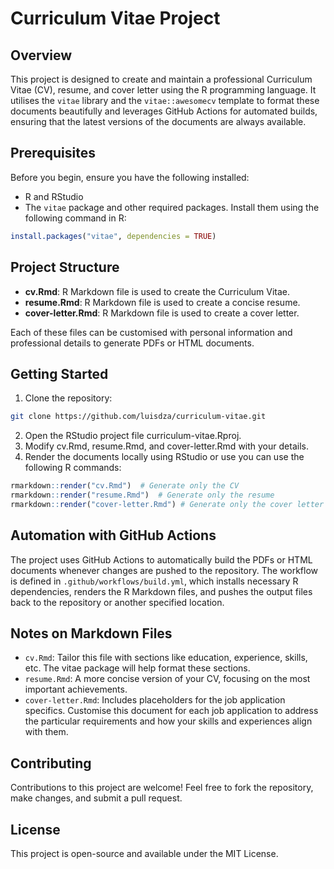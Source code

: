 # Curriculum Vitae Project

## Overview
This project is designed to create and maintain a professional Curriculum Vitae (CV), resume, and cover letter using the R programming language. It utilises the `vitae` library and the `vitae::awesomecv` template to format these documents beautifully and leverages GitHub Actions for automated builds, ensuring that the latest versions of the documents are always available.

## Prerequisites
Before you begin, ensure you have the following installed:
*	R and RStudio
* The `vitae` package and other required packages. Install them using the following command in R:
```R
install.packages("vitae", dependencies = TRUE)
```

## Project Structure
* **cv.Rmd**: R Markdown file is used to create the Curriculum Vitae.
* **resume.Rmd**: R Markdown file is used to create a concise resume.
* **cover-letter.Rmd**: R Markdown file is used to create a cover letter.

Each of these files can be customised with personal information and professional details to generate PDFs or HTML documents.

## Getting Started
1. Clone the repository:
```bash
git clone https://github.com/luisdza/curriculum-vitae.git
``` 
2. Open the RStudio project file curriculum-vitae.Rproj.
3. Modify cv.Rmd, resume.Rmd, and cover-letter.Rmd with your details.
4. Render the documents locally using RStudio or use you can use the following R commands:

```R
rmarkdown::render("cv.Rmd")  # Generate only the CV
rmarkdown::render("resume.Rmd")  # Generate only the resume
rmarkdown::render("cover-letter.Rmd") # Generate only the cover letter 
```

## Automation with GitHub Actions
The project uses GitHub Actions to automatically build the PDFs or HTML documents whenever changes are pushed to the repository. The workflow is defined in `.github/workflows/build.yml`, which installs necessary R dependencies, renders the R Markdown files, and pushes the output files back to the repository or another specified location.

## Notes on Markdown Files
* `cv.Rmd`: Tailor this file with sections like education, experience, skills, etc. The vitae package will help format these sections.
* `resume.Rmd`: A more concise version of your CV, focusing on the most important achievements.
* `cover-letter.Rmd`: Includes placeholders for the job application specifics. Customise this document for each job application to address the particular requirements and how your skills and experiences align with them.

## Contributing
Contributions to this project are welcome! Feel free to fork the repository, make changes, and submit a pull request.

## License
This project is open-source and available under the MIT License.
